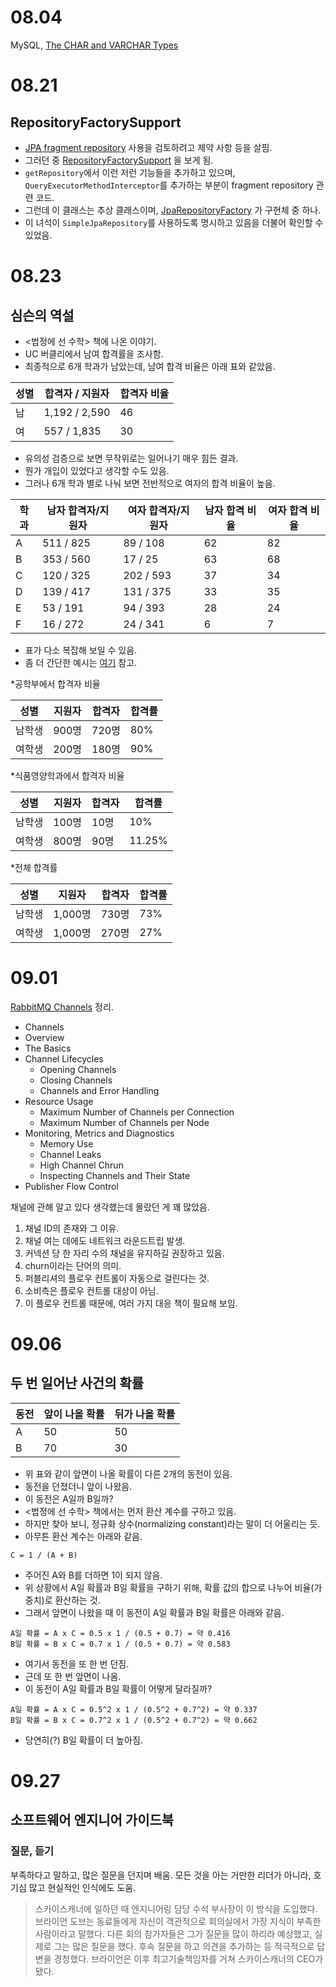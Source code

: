 # 08.04

MySQL, [The CHAR and VARCHAR Types](https://github.com/codehumane/what-i-learned/blob/master/document/mysql-char-and-varchar.md)

# 08.21

## RepositoryFactorySupport

- [JPA fragment repository](https://docs.spring.io/spring-data/jpa/reference/repositories/custom-implementations.html)
  사용을 검토하려고 제약 사항 등을 살핌.
- 그러던
  중 [RepositoryFactorySupport](https://github.com/spring-projects/spring-data-commons/blob/main/src/main/java/org/springframework/data/repository/core/support/RepositoryFactorySupport.java)
  을 보게 됨.
- `getRepository`에서 이런 저런 기능들을 추가하고 있으며, `QueryExecutorMethodInterceptor`를 추가하는 부분이 fragment repository 관련 코드.
- 그런데 이 클래스는 추상
  클래스이며, [JpaRepositoryFactory](https://github.com/spring-projects/spring-data-jpa/blob/main/spring-data-jpa/src/main/java/org/springframework/data/jpa/repository/support/JpaRepositoryFactory.java)
  가 구현체 중 하나.
- 이 녀석이 `SimpleJpaRepository`를 사용하도록 명시하고 있음을 더불어 확인할 수 있었음.

# 08.23

## 심슨의 역설

- <법정에 선 수학> 책에 나온 이야기.
- UC 버클리에서 남여 합격률을 조사함.
- 최종적으로 6개 학과가 남았는데, 남여 합격 비율은 아래 표와 같았음.

| 성별 | 합격자 / 지원자     | 합격자 비율 |
|----|---------------|--------|
| 남  | 1,192 / 2,590 | 46     |
| 여  | 557 / 1,835   | 30     |

- 유의성 검증으로 보면 무작위로는 일어나기 매우 힘든 결과.
- 뭔가 개입이 있었다고 생각할 수도 있음.
- 그러나 6개 학과 별로 나눠 보면 전반적으로 여자의 합격 비율이 높음.

| 학과 | 남자 합격자/지원자 | 여자 합격자/지원자 | 남자 합격 비율 | 여자 합격 비율 |
|----|------------|------------|----------|----------|
| A  | 511 / 825  | 89 / 108   | 62       | 82       |
| B  | 353 / 560  | 17 / 25    | 63       | 68       |
| C  | 120 / 325  | 202 / 593  | 37       | 34       |
| D  | 139 / 417  | 131 / 375  | 33       | 35       |
| E  | 53 / 191   | 94 / 393   | 28       | 24       |
| F  | 16 / 272   | 24 / 341   | 6        | 7        |

- 표가 다소 복잡해 보일 수 있음.
- 좀 더 간단한 예시는 [여기](https://namu.wiki/w/%EC%8B%AC%EC%8A%A8%EC%9D%98%20%EC%97%AD%EC%84%A4) 참고.

*공학부에서 합격자 비율

| 성별  | 지원자  | 합격자  | 합격률 |
|-----|------|------|-----|
| 남학생 | 900명 | 720명 | 80% |
| 여학생 | 200명 | 180명 | 90% |

*식품영양학과에서 합격자 비율

| 성별  | 지원자  | 합격자 | 합격률    |
|-----|------|-----|--------|
| 남학생 | 100명 | 10명 | 10%    |
| 여학생 | 800명 | 90명 | 11.25% |

*전체 합격률

| 성별  | 지원자    | 합격자  | 합격률 |
|-----|--------|------|-----|
| 남학생 | 1,000명 | 730명 | 73% |
| 여학생 | 1,000명 | 270명 | 27% |

# 09.01

[RabbitMQ Channels](https://github.com/codehumane/what-i-learned/blob/master/document/rabbitmq-channels.md) 정리.

- Channels
- Overview
- The Basics
- Channel Lifecycles
  - Opening Channels
  - Closing Channels
  - Channels and Error Handling
- Resource Usage
  - Maximum Number of Channels per Connection
  - Maximum Number of Channels per Node
- Monitoring, Metrics and Diagnostics
  - Memory Use
  - Channel Leaks
  - High Channel Chrun
  - Inspecting Channels and Their State
- Publisher Flow Control

채널에 관해 알고 있다 생각했는데 몰랐던 게 꽤 많았음.

1. 채널 ID의 존재와 그 이유.
2. 채널 여는 데에도 네트워크 라운드트립 발생.
3. 커넥션 당 한 자리 수의 채널을 유지하길 권장하고 있음.
4. churn이라는 단어의 의미.
5. 퍼블리셔의 플로우 컨트롤이 자동으로 걸린다는 것.
6. 소비측은 플로우 컨트롤 대상이 아님.
7. 이 플로우 컨트롤 때문에, 여러 가지 대응 책이 필요해 보임.

# 09.06

## 두 번 일어난 사건의 확률

| 동전 | 앞이 나올 확률 | 뒤가 나올 확률 |
| -- | -- | -- |
| A | 50 | 50 |
| B | 70 | 30 |

- 위 표와 같이 앞면이 나올 확률이 다른 2개의 동전이 있음.
- 동전을 던졌더니 앞이 나왔음.
- 이 동전은 A일까 B일까?
- <법정에 선 수학> 책에서는 먼저 환산 계수를 구하고 있음.
- 하지만 찾아 보니, 정규화 상수(normalizing constant)라는 말이 더 어울리는 듯.
- 아무튼 환산 계수는 아래와 같음.

```
C = 1 / (A + B)
```

- 주어진 A와 B를 더하면 1이 되지 않음.
- 위 상황에서 A일 확률과 B일 확률을 구하기 위해, 확률 값의 합으로 나누어 비율(가중치)로 환산하는 것.
- 그래서 앞면이 나왔을 때 이 동전이 A일 확률과 B일 확률은 아래와 같음.

```
A일 확률 = A x C = 0.5 x 1 / (0.5 + 0.7) = 약 0.416
B일 확률 = B x C = 0.7 x 1 / (0.5 + 0.7) = 약 0.583
```

- 여기서 동전을 또 한 번 던짐.
- 근데 또 한 번 앞면이 나옴.
- 이 동전이 A일 확률과 B일 확률이 어떻게 달라질까?

```
A일 확률 = A x C = 0.5^2 x 1 / (0.5^2 + 0.7^2) = 약 0.337
B일 확률 = B x C = 0.7^2 x 1 / (0.5^2 + 0.7^2) = 약 0.662
```

- 당연히(?) B일 확률이 더 높아짐.

# 09.27

## 소프트웨어 엔지니어 가이드북

### 질문, 듣기

부족하다고 말하고, 많은 질문을 던지며 배움. 모든 것을 아는 거만한 리더가 아니라, 호기심 많고 현실적인 인식에도 도움.

> 스카이스캐너에 일하던 때 엔지니어링 담당 수석 부사장이 이 방식을 도입했다. 브라이언 도브는 동료들에게 자신이 객관적으로 회의실에서 가장 지식이 부족한 사람이라고 말했다. 다른 회의 참가자들은 그가 질문을 많이 하리라 예상했고, 실제로 그는 많은 질문을 했다. 후속 질문을 하고 의견을 추가하는 등 적극적으로 답변을 경청했다. 브라이언은 이후 최고기술책임자를 거쳐 스카이스캐너의 CEO가 됐다.
